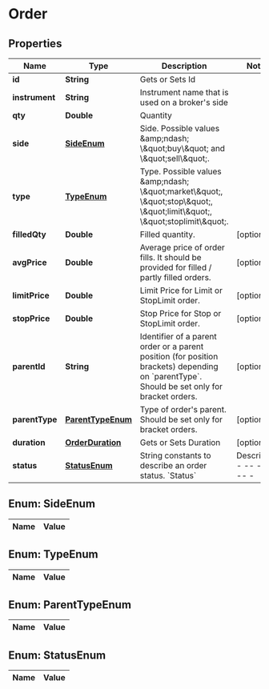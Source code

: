 
# Order

## Properties
Name | Type | Description | Notes
------------ | ------------- | ------------- | -------------
**id** | **String** | Gets or Sets Id | 
**instrument** | **String** | Instrument name that is used on a broker&#39;s side | 
**qty** | **Double** | Quantity | 
**side** | [**SideEnum**](#SideEnum) | Side. Possible values &amp;amp;ndash; \\\&quot;buy\\\&quot; and \\\&quot;sell\\\&quot;. | 
**type** | [**TypeEnum**](#TypeEnum) | Type. Possible values &amp;amp;ndash; \\\&quot;market\\\&quot;, \\\&quot;stop\\\&quot;, \\\&quot;limit\\\&quot;, \\\&quot;stoplimit\\\&quot;. | 
**filledQty** | **Double** | Filled quantity. |  [optional]
**avgPrice** | **Double** | Average price of order fills. It should be provided for filled / partly filled orders. |  [optional]
**limitPrice** | **Double** | Limit Price for Limit or StopLimit order. |  [optional]
**stopPrice** | **Double** | Stop Price for Stop or StopLimit order. |  [optional]
**parentId** | **String** | Identifier of a parent order or a parent position (for position brackets) depending on &#x60;parentType&#x60;. Should be set only for bracket orders. |  [optional]
**parentType** | [**ParentTypeEnum**](#ParentTypeEnum) | Type of order&#39;s parent. Should be set only for bracket orders. |  [optional]
**duration** | [**OrderDuration**](OrderDuration.md) | Gets or Sets Duration |  [optional]
**status** | [**StatusEnum**](#StatusEnum) | String constants to describe an order status.  &#x60;Status&#x60;  | Description - -- -- -- -- -|- -- -- -- -- -- -- placing   | order is not created on a broker&#39;s side yet inactive  | bracket order is created but waiting for a base order to be filled working   | order is created but not executed yet rejected  | order is rejected for some reason filled    | order is fully executed cancelled  | order is cancelled | 


<a name="SideEnum"></a>
## Enum: SideEnum
Name | Value
---- | -----


<a name="TypeEnum"></a>
## Enum: TypeEnum
Name | Value
---- | -----


<a name="ParentTypeEnum"></a>
## Enum: ParentTypeEnum
Name | Value
---- | -----


<a name="StatusEnum"></a>
## Enum: StatusEnum
Name | Value
---- | -----



